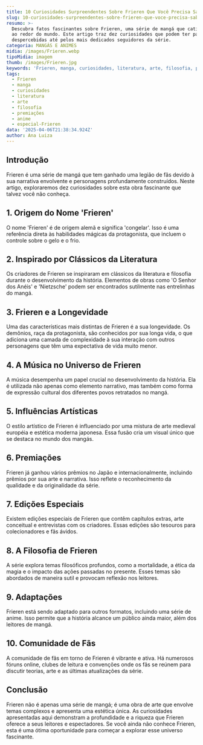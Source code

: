 ```yaml
---
title: 10 Curiosidades Surpreendentes Sobre Frieren Que Você Precisa Saber
slug: 10-curiosidades-surpreendentes-sobre-frieren-que-voce-precisa-saber
resumo: >-
  Descubra fatos fascinantes sobre Frieren, uma série de mangá que cativou fãs
  ao redor do mundo. Este artigo traz dez curiosidades que podem ter passado
  despercebidas até pelos mais dedicados seguidores da série.
categoria: MANGÁS E ANIMES
midia: /images/Frieren.webp
tipoMidia: imagem
thumb: /images/Frieren.jpg
keywords: 'Frieren, manga, curiosidades, literatura, arte, filosofia, premiações, anime'
tags:
  - Frieren
  - manga
  - curiosidades
  - literatura
  - arte
  - filosofia
  - premiações
  - anime
  - especial-Frieren
data: '2025-04-06T21:38:34.924Z'
author: Ana Luiza
---
```


## Introdução
Frieren é uma série de mangá que tem ganhado uma legião de fãs devido à sua narrativa envolvente e personagens profundamente construídos. Neste artigo, exploraremos dez curiosidades sobre esta obra fascinante que talvez você não conheça.

## 1. Origem do Nome 'Frieren'
O nome 'Frieren' é de origem alemã e significa 'congelar'. Isso é uma referência direta às habilidades mágicas da protagonista, que incluem o controle sobre o gelo e o frio.

## 2. Inspirado por Clássicos da Literatura
Os criadores de Frieren se inspiraram em clássicos da literatura e filosofia durante o desenvolvimento da história. Elementos de obras como 'O Senhor dos Anéis' e 'Nietzsche' podem ser encontrados sutilmente nas entrelinhas do mangá.

## 3. Frieren e a Longevidade
Uma das características mais distintas de Frieren é a sua longevidade. Os demônios, raça da protagonista, são conhecidos por sua longa vida, o que adiciona uma camada de complexidade à sua interação com outros personagens que têm uma expectativa de vida muito menor.

## 4. A Música no Universo de Frieren
A música desempenha um papel crucial no desenvolvimento da história. Ela é utilizada não apenas como elemento narrativo, mas também como forma de expressão cultural dos diferentes povos retratados no mangá.

## 5. Influências Artísticas
O estilo artístico de Frieren é influenciado por uma mistura de arte medieval européia e estética moderna japonesa. Essa fusão cria um visual único que se destaca no mundo dos mangás.

## 6. Premiações
Frieren já ganhou vários prêmios no Japão e internacionalmente, incluindo prêmios por sua arte e narrativa. Isso reflete o reconhecimento da qualidade e da originalidade da série.

## 7. Edições Especiais
Existem edições especiais de Frieren que contêm capítulos extras, arte conceitual e entrevistas com os criadores. Essas edições são tesouros para colecionadores e fãs ávidos.

## 8. A Filosofia de Frieren
A série explora temas filosóficos profundos, como a mortalidade, a ética da magia e o impacto das ações passadas no presente. Esses temas são abordados de maneira sutil e provocam reflexão nos leitores.

## 9. Adaptações
Frieren está sendo adaptado para outros formatos, incluindo uma série de anime. Isso permite que a história alcance um público ainda maior, além dos leitores de mangá.

## 10. Comunidade de Fãs
A comunidade de fãs em torno de Frieren é vibrante e ativa. Há numerosos fóruns online, clubes de leitura e convenções onde os fãs se reúnem para discutir teorias, arte e as últimas atualizações da série.

## Conclusão
Frieren não é apenas uma série de mangá; é uma obra de arte que envolve temas complexos e apresenta uma estética única. As curiosidades apresentadas aqui demonstram a profundidade e a riqueza que Frieren oferece a seus leitores e espectadores. Se você ainda não conhece Frieren, esta é uma ótima oportunidade para começar a explorar esse universo fascinante.
